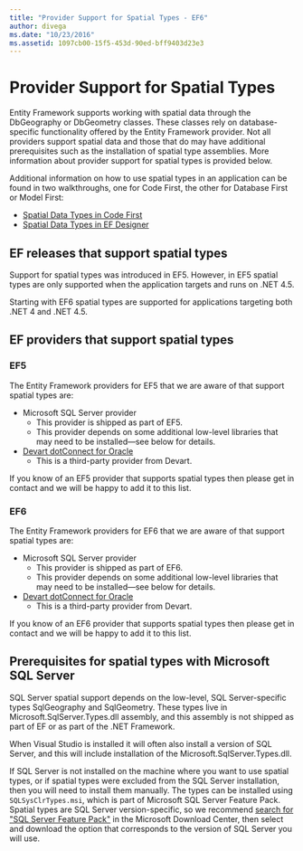 ```yaml
---
title: "Provider Support for Spatial Types - EF6"
author: divega
ms.date: "10/23/2016"
ms.assetid: 1097cb00-15f5-453d-90ed-bff9403d23e3
---
```

# Provider Support for Spatial Types
Entity Framework supports working with spatial data through the DbGeography or DbGeometry classes. These classes rely on database-specific functionality offered by the Entity Framework provider. Not all providers support spatial data and those that do may have additional prerequisites such as the installation of spatial type assemblies. More information about provider support for spatial types is provided below.  

Additional information on how to use spatial types in an application can be found in two walkthroughs, one for Code First, the other for Database First or Model First:  

- [Spatial Data Types in Code First](~/ef6/modeling/code-first/data-types/spatial.md)  
- [Spatial Data Types in EF Designer](~/ef6/modeling/designer/data-types/spatial.md)  

## EF releases that support spatial types  

Support for spatial types was introduced in EF5. However, in EF5 spatial types are only supported when the application targets and runs on .NET 4.5.  

Starting with EF6 spatial types are supported for applications targeting both .NET 4 and .NET 4.5.  

## EF providers that support spatial types  

### EF5  

The Entity Framework providers for EF5 that we are aware of that support spatial types are:  

- Microsoft SQL Server provider  
    - This provider is shipped as part of EF5.  
    - This provider depends on some additional low-level libraries that may need to be installed—see below for details.  
- [Devart dotConnect for Oracle](http://www.devart.com/dotconnect/oracle/)  
    - This is a third-party provider from Devart.  

If you know of an EF5 provider that supports spatial types then please get in contact and we will be happy to add it to this list.  

### EF6  

The Entity Framework providers for EF6 that we are aware of that support spatial types are:  

- Microsoft SQL Server provider  
    - This provider is shipped as part of EF6.  
    - This provider depends on some additional low-level libraries that may need to be installed—see below for details.  
- [Devart dotConnect for Oracle](http://www.devart.com/dotconnect/oracle/)  
    - This is a third-party provider from Devart.  

If you know of an EF6 provider that supports spatial types then please get in contact and we will be happy to add it to this list.  

## Prerequisites for spatial types with Microsoft SQL Server  

SQL Server spatial support depends on the low-level, SQL Server-specific types SqlGeography and SqlGeometry. These types live in Microsoft.SqlServer.Types.dll assembly, and this assembly is not shipped as part of EF or as part of the .NET Framework.  

When Visual Studio is installed it will often also install a version of SQL Server, and this will include installation of the Microsoft.SqlServer.Types.dll.  

If SQL Server is not installed on the machine where you want to use spatial types, or if spatial types were excluded from the SQL Server installation, then you will need to install them manually. The types can be installed using `SQLSysClrTypes.msi`, which is part of Microsoft SQL Server Feature Pack. Spatial types are SQL Server version-specific, so we recommend [search for "SQL Server Feature Pack"](https://www.microsoft.com/search/result.aspx?q=sql+server+feature+pack) in the Microsoft Download Center, then select and download the option that corresponds to the version of SQL Server you will use.

